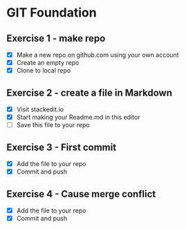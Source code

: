 ﻿# GIT Foundation 
## Exercise 1 - make repo
- [X] Make a new repo on github.com using your own account
- [X] Create an empty repo
- [X] Clone to local repo
## Exercise 2 - create a file in Markdown
- [X] Visit stackedit.io
- [X] Start making your Readme.md in this editor
- [ ] Save this file to your repo
## Exercise 3 - First commit
- [X] Add the file to your repo
- [X] Commit and push
## Exercise 4 - Cause merge conflict
- [X] Add the file to your repo
- [X] Commit and push
